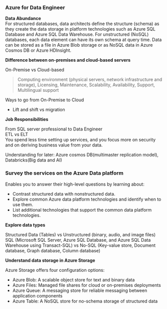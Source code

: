 ### Azure for Data Engineer

**Data Abundance**  
For structured databases, data architects define the structure (schema) as they create the data storage in platform technologies such as Azure SQL Database and Azure SQL Data Warehouse. For unstructured (NoSQL) databases, each data element can have its own schema at query time. Data can be stored as a file in Azure Blob storage or as NoSQL data in Azure Cosmos DB or Azure HDInsight.

**Difference between on-premises and cloud-based servers**  

On-Premise  vs Cloud-based   
> Computing environment (physical servers, network infrastructure and storage), Licensing, Maintenance, Scalability, Availability, Support, Multilingual support  

Ways to go from On-Premise to Cloud  
- Lift and shift vs migration 

**Job Responsibilities**  

From SQL server professional to Data Engineer  
ETL vs ELT  
You spend less time setting up services, and you focus more on security and on deriving business value from your data.

Understanding for later: Azure cosmos DB(multimaster replication model), Databricks(Big data and AI)

### Survey the services on the Azure Data platform  

Enables you to answer their high-level questions by learning about:  
- Contrast structured data with nonstructured data.
- Explore common Azure data platform technologies and identify when to use them.
- List additional technologies that support the common data platform technologies.

**Explore data types**  

Structured Data (Tables) vs Unstructured (binary, audio, and image files)  
SQL (Microsoft SQL Server, Azure SQL Database, and Azure SQL Data Warehouse using Transact-SQL) vs No-SQL (Key-value store, Document database, Graph database, Column database)  

**Understand data storage in Azure Storage**  

Azure Storage offers four configuration options:

- Azure Blob: A scalable object store for text and binary data  
- Azure Files: Managed file shares for cloud or on-premises deployments  
- Azure Queue: A messaging store for reliable messaging between application components  
- Azure Table: A NoSQL store for no-schema storage of structured data  
